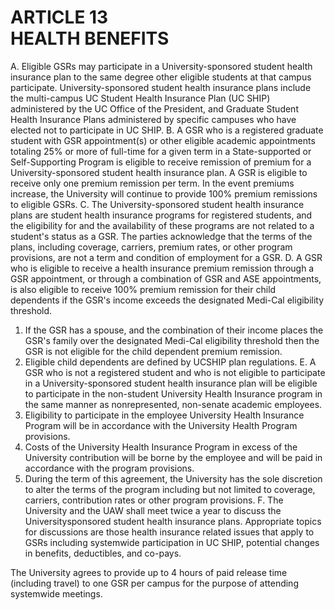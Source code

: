 ---
---
# ARTICLE 13 <br> HEALTH BENEFITS 

A. Eligible GSRs may participate in a University-sponsored student health insurance plan to the same degree other eligible students at that campus participate. University-sponsored student health insurance plans include the multi-campus UC Student Health Insurance Plan (UC SHIP) administered by the UC Office of the President, and Graduate Student Health Insurance Plans administered by specific campuses who have elected not to participate in UC SHIP.
B. A GSR who is a registered graduate student with GSR appointment(s) or other eligible academic appointments totaling $25 \%$ or more of full-time for a given term in a State-supported or Self-Supporting Program is eligible to receive remission of premium for a University-sponsored student health insurance plan. A GSR is eligible to receive only one premium remission per term. In the event premiums increase, the University will continue to provide $100 \%$ premium remissions to eligible GSRs.
C. The University-sponsored student health insurance plans are student health insurance programs for registered students, and the eligibility for and the availability of these programs are not related to a student's status as a GSR. The parties acknowledge that the terms of the plans, including coverage, carriers, premium rates, or other program provisions, are not a term and condition of employment for a GSR.
D. A GSR who is eligible to receive a health insurance premium remission through a GSR appointment, or through a combination of GSR and ASE appointments, is also eligible to receive 100\% premium remission for their child dependents if the GSR's income exceeds the designated Medi-Cal eligibility threshold.

1. If the GSR has a spouse, and the combination of their income places the GSR's family over the designated Medi-Cal eligibility threshold then the GSR is not eligible for the child dependent premium remission.
2. Eligible child dependents are defined by UCSHIP plan regulations.
E. A GSR who is not a registered student and who is not eligible to participate in a University-sponsored student health insurance plan will be eligible to participate in the non-student University Health Insurance program in the same manner as nonrepresented, non-senate academic employees.
3. Eligibility to participate in the employee University Health Insurance Program will be in accordance with the University Health Program
provisions.
4. Costs of the University Health Insurance Program in excess of the University contribution will be borne by the employee and will be paid in accordance with the program provisions.
5. During the term of this agreement, the University has the sole discretion to alter the terms of the program including but not limited to coverage, carriers, contribution rates or other program provisions.
F. The University and the UAW shall meet twice a year to discuss the Universitysponsored student health insurance plans. Appropriate topics for discussions are those health insurance related issues that apply to GSRs including systemwide participation in UC SHIP, potential changes in benefits, deductibles, and co-pays.

The University agrees to provide up to 4 hours of paid release time (including travel) to one GSR per campus for the purpose of attending systemwide meetings.

